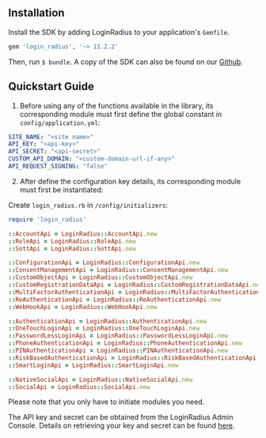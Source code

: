 ## Installation

Install the SDK by adding LoginRadius to your application's `Gemfile`.

```rb
gem 'login_radius', '~> 11.2.2'
```

Then, run `$ bundle`. A copy of the SDK can also be found on our [Github](https://github.com/LoginRadius/ruby-on-rails-gem/tree/master).

## Quickstart Guide

1) Before using any of the functions available in the library, its corresponding module must first define the global constant in `config/application.yml`:

```yml
SITE_NAME: "<site name>"
API_KEY: "<api-key>"
API_SECRET: "<api-secret>"
CUSTOM_API_DOMAIN: "<custom-domain-url-if-any>"
API_REQUEST_SIGNING: "false"
```

2) After define the configuration key details, its corresponding module must first be instantiated:

Create `login_radius.rb` in `/config/initializers`:



```rb
require 'login_radius'

::AccountApi = LoginRadius::AccountApi.new
::RoleApi = LoginRadius::RoleApi.new
::SottApi = LoginRadius::SottApi.new

::ConfigurationApi = LoginRadius::ConfigurationApi.new
::ConsentManagementApi = LoginRadius::ConsentManagementApi.new
::CustomObjectApi = LoginRadius::CustomObjectApi.new
::CustomRegistrationDataApi = LoginRadius::CustomRegistrationDataApi.new
::MultiFactorAuthenticationApi = LoginRadius::MultiFactorAuthenticationApi.new
::ReAuthenticationApi = LoginRadius::ReAuthenticationApi.new
::WebHookApi = LoginRadius::WebHookApi.new

::AuthenticationApi = LoginRadius::AuthenticationApi.new
::OneTouchLoginApi = LoginRadius::OneTouchLoginApi.new
::PasswordLessLoginApi = LoginRadius::PasswordLessLoginApi.new
::PhoneAuthenticationApi = LoginRadius::PhoneAuthenticationApi.new
::PINAuthenticationApi = LoginRadius::PINAuthenticationApi.new
::RiskBasedAuthenticationApi = LoginRadius::RiskBasedAuthenticationApi.new
::SmartLoginApi = LoginRadius::SmartLoginApi.new

::NativeSocialApi = LoginRadius::NativeSocialApi.new
::SocialApi = LoginRadius::SocialApi.new
```

Please note that you only have to initiate modules you need.

The API key and secret can be obtained from the LoginRadius Admin Console. Details on retrieving your key and secret can be found [here](loginradius.com/docs/api/v2/admin-console/platform-security/api-key-and-secret/).
